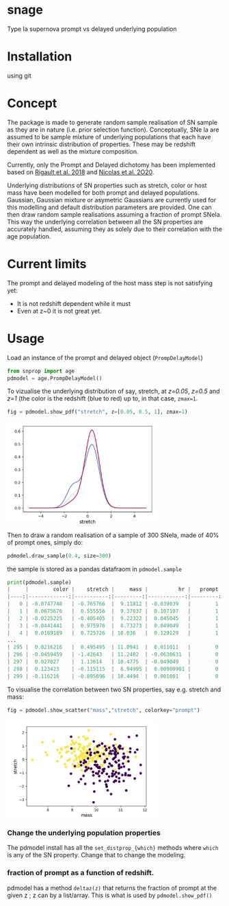 # snage
Type Ia supernova prompt vs delayed underlying population

# Installation

using git

# Concept

The package is made to generate random sample realisation of SN sample as they are in nature (i.e. prior selection function). 
Conceptually, SNe Ia are assumed to be sample mixture of underlying populations that each have their own intrinsic distribution of properties. These may be redshift dependent as well as the mixture composition.

Currently, only the Prompt and Delayed dichotomy has been implemented based on [Rigault et al. 2018](https://ui.adsabs.harvard.edu/abs/2018arXiv180603849R/abstract) and [Nicolas et al. 2O20](https://ui.adsabs.harvard.edu/abs/2020arXiv200509441N/abstract). 

Underlying distributions of SN properties such as stretch, color or host mass have been modelled for both prompt and delayed populations. Gaussian, Gaussian mixture or asymetric Gaussians are currently used for this modelling and default distribution parameters are provided. One can then draw random sample realisations assuming a fraction of prompt SNeIa. This way the underlying correlation between all the SN properties are accurately handled, assuming they as solely due to their correlation with the age population.

# Current limits

The prompt and delayed modeling of the host mass step is not satisfying yet:
 - It is not redshift dependent while it must
 - Even at z~0 it is not great yet.
 
# Usage

Load an instance of the prompt and delayed object (`PrompDelayModel`)

```python
from snprop import age
pdmodel = age.PrompDelayModel()
```

To vizualise the underlying distribution of say, stretch, at _z=0.05_, _z=0.5_ and _z=1_ (the color is the redshift (blue to red) up to, in that case, `zmax=1`.

```python
fig = pdmodel.show_pdf("stretch", z=[0.05, 0.5, 1], zmax=1)
```

<p align="left">
  <img src="figures/snstretch_pdfs.png" width="350" title="hover text">
</p>

Then to draw a random realisation of a sample of 300 SNeIa, made of 40% of prompt ones, simply do:

```python
pdmodel.draw_sample(0.4, size=300)
```
the sample is stored as a pandas datafraom in `pdmodel.sample`
```python
print(pdmodel.sample)
|     |        color |    stretch |     mass |          hr |   prompt | redshift   |
|----:|-------------:|-----------:|---------:|------------:|---------:|:-----------|
|   0 | -0.0747748   | -0.765766  |  9.11812 | -0.039039   |        1 |            |
|   1 |  0.0675676   |  0.555556  |  9.37037 |  0.107107   |        1 |            |
|   2 | -0.0225225   | -0.405405  |  9.22322 |  0.045045   |        1 |            |
|   3 | -0.0441441   |  0.975976  |  8.73273 |  0.049049   |        1 |            |
|   4 |  0.0189189   |  0.725726  | 10.036   |  0.129129   |        1 |            |
...
| 295 |  0.0216216   |  0.495495  | 11.0941  |  0.011011   |        0 |            |
| 296 | -0.0459459   | -1.42643   | 11.2482  | -0.0630631  |        0 |            |
| 297 |  0.027027    |  1.13614   | 10.4775  | -0.049049   |        0 |            |
| 298 |  0.123423    | -0.115115  |  8.94995 |  0.00900901 |        0 |            |
| 299 | -0.116216    | -0.895896  | 10.4494  |  0.001001   |        0 |            |
```

To visualise the correlation between two SN properties, say e.g. stretch and mass:


```python
fig = pdmodel.show_scatter("mass","stretch", colorkey="prompt")
```
<p align="left">
  <img src="figures/stretch_mass_scatter.png" width="350" title="hover text">
</p>

### Change the underlying population properties

The pdmodel install has all the `set_distprop_{which}` methods where `which` is any of the SN property. Change that to change the modeling. 

### fraction of prompt as a function of redshift.

pdmodel has a method `deltaz(z)` that returns the fraction of prompt at the given z ; z can by a list/array. This is what is used by `pdmodel.show_pdf()`
